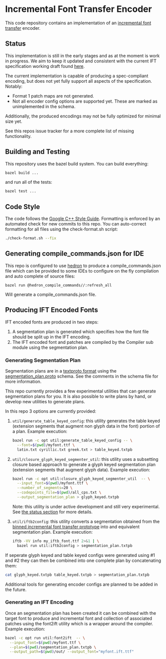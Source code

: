 # Incremental Font Transfer Encoder

This code repository contains an implementation of an
[incremental font transfer](https://w3c.github.io/IFT/Overview.html) encoder.

## Status

This implementation is still in the early stages and as at the moment is work in progress. 
We aim to keep it updated and consistent with the current IFT specification working draft
found [here](https://w3c.github.io/IFT/Overview.html).

The current implementation is capable of producing a spec-compliant encoding, but does not 
yet fully support all aspects of the specification. Notably:

*  Format 1 patch maps are not generated.
*  Not all encoder config options are supported yet. These are marked as unimplemented in the schema.

Additionally, the produced encodings may not be fully optimized for minimal size yet.

See this repos issue tracker for a more complete list of missing functionality.

## Building and Testing

This repository uses the bazel build system. You can build everything:

```sh
bazel build ...
```

and run all of the tests:

```sh
bazel test ...
```

## Code Style

The code follows the [Google C++ Style Guide](https://google.github.io/styleguide/cppguide.html). Formatting is enforced by an automated check for new commits to this repo. You can auto-correct formatting for all files using the check-format.sh
script:

```sh
./check-format.sh --fix
```

## Generating compile_commands.json for IDE

This repo is configured to use [hedron](https://github.com/hedronvision/bazel-compile-commands-extractor) to produce a
compile_commands.json file which can be provided to some IDEs to configure on the fly compilation and auto complete of
source files:

```
bazel run @hedron_compile_commands//:refresh_all
```

Will generate a compile_commands.json file.

## Producing IFT Encoded Fonts

IFT encoded fonts are produced in two steps:
1. A segmentation plan is generated which specifies how the font file should be split up in the IFT encoding.
2. The IFT encoded font and patches are compiled by the Compiler sub module using the segmentation plan.

### Generating Segmentation Plan

Segmentation plans are in a [textproto format](https://protobuf.dev/reference/protobuf/textformat-spec/) using the
[segmentation_plan.proto](util/segmentation_plan.proto) schema. See the comments in the schema file for more information.

This repo currently provides a few experimental utilities that can generate segmentation plans for you. It is also
possible to write plans by hand, or develop new utilities to generate plans.

In this repo 3 options are currently provided:

1.  `util/generate_table_keyed_config`: this utility generates the table keyed (extension segments that augment non
    glyph data in the font) portion of a plan. Example execution:

    ```sh
    bazel run -c opt util:generate_table_keyed_config -- \
      --font=$(pwd)/myfont.ttf \
      latin.txt cyrillic.txt greek.txt > table_keyed.txtpb
    ```

2.  `util/closure_glyph_keyed_segmenter_util`: this utility uses a subsetting closure based approach to generate a glyph
    keyed segmentation plan (extension segments that augment glyph data). Example execution:

    ```sh
    bazel run -c opt util:closure_glyph_keyed_segmenter_util  -- \
      --input_font=$(pwd)/myfont.ttf \
      --number_of_segments=20 \
      --codepoints_file=$(pwd)/all_cps.txt \
      --output_segmentation_plan > glyph_keyed.txtpb
    ```

    Note: this utility is under active development and still very experimental. See
    [the status section](docs/experimental/closure_glyph_segmentation.md#status) for more details.

3.  `util/iftb2config`: this utility converts a segmentation obtained from the
    [binned incremental font transfer prototype](https://github.com/adobe/binned-ift-reference)
    into and equivalent segmentation plan. Example execution:

    ```sh
    iftb -VV info my_iftb_font.ttf 2>&1 | \
      bazel run util:iftb2config > segmentation_plan.txtpb
    ```

If seperate glyph keyed and table keyed configs were generated using #1 and #2 they can then be combined into one
complete plan by concatenating them:

```sh
cat glyph_keyed.txtpb table_keyed.txtpb > segmentation_plan.txtpb
```

Additional tools for generating encoder configs are planned to be added in the future.

### Generating an IFT Encoding

Once an segmentation plan has been created it can be combined with the target font to produce and incremental font and collection
of associated patches using the font2ift utility which is a wrapper around the compiler. Example execution:

```sh
bazel -c opt run util:font2ift  -- \
  --input_font=$(pwd)/myfont.ttf \
  --plan=$(pwd)/segmentation_plan.txtpb \
  --output_path=$(pwd)/out/ --output_font="myfont.ift.ttf"
```
